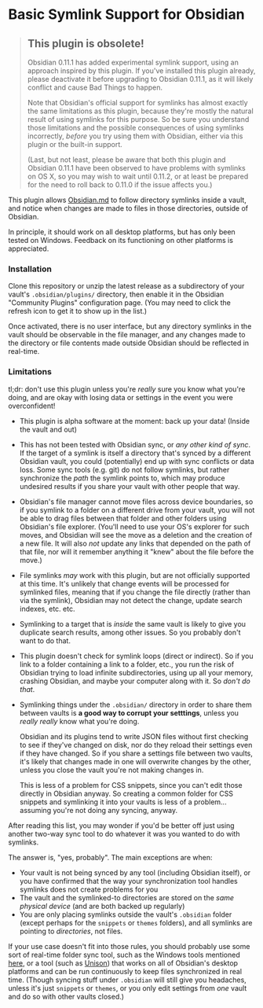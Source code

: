 # Basic Symlink Support for Obsidian

> ## This plugin is obsolete!
> 
> Obsidian 0.11.1 has added experimental symlink support, using an approach inspired by this plugin.  If you've installed this plugin already, please deactivate it before upgrading to Obsidian 0.11.1, as it will likely conflict and cause Bad Things to happen.
> 
> Note that Obsidian's official support for symlinks has almost exactly the same limitations as this plugin, because they're mostly the natural result of using symlinks for this purpose.  So be sure you understand those limitations and the possible consequences of using symlinks incorrectly, *before* you try using them with Obsidian, either via this plugin or the built-in support.
> 
> (Last, but not least, please be aware that both this plugin and Obsidian 0.11.1 have been observed to have problems with symlinks on OS X, so you may wish to wait until 0.11.2, or at least be prepared for the need to roll back to 0.11.0 if the issue affects you.)

This plugin allows [Obsidian.md](https://Obsidian.md/) to follow directory symlinks inside a vault, and notice when changes are made to files in those directories, outside of Obsidian.

In principle, it should work on all desktop platforms, but has only been tested on Windows.  Feedback on its functioning on other platforms is appreciated.

### Installation

Clone this repository or unzip the latest release as a subdirectory of your vault's `.obsidian/plugins/` directory, then enable it in the Obsidian "Community Plugins" configuration page.  (You may need to click the refresh icon to get it to show up in the list.)

Once activated, there is no user interface, but any directory symlinks in the vault should be observable in the file manager, and any changes made to the directory or file contents made outside Obsidian should be reflected in real-time.

### Limitations

tl;dr: don't use this plugin unless you're *really* sure you know what you're doing, and are okay with losing data or settings in the event you were overconfident!

* This plugin is alpha software at the moment: back up your data!  (Inside the vault and out)

* This has not been tested with Obsidian sync, or *any other kind of sync*.  If the target of a symlink is itself a directory that's synced by a different Obsidian vault, you could (potentially) end up with sync conflicts or data loss.  Some sync tools (e.g. git) do not follow symlinks, but rather synchronize the *path* the symlink points to, which may produce undesired results if you share your vault with other people that way.

* Obsidian's file manager cannot move files across device boundaries, so if you symlink to a folder on a different drive from your vault, you will not be able to drag files between that folder and other folders using Obsidian's file explorer.  (You'll need to use your OS's explorer for such moves, and Obsidian will see the move as a deletion and the creation of a new file.  It will also *not* update any links that depended on the path of that file, nor will it remember anything it "knew" about the file before the move.)

* File symlinks *may* work with this plugin, but are not officially supported at this time.  It's unlikely that change events will be processed for symlinked files, meaning that if you change the file directly (rather than via the symlink), Obsidian may not detect the change, update search indexes, etc. etc.

* Symlinking to a target that is *inside* the same vault is likely to give you duplicate search results, among other issues.  So you probably don't want to do that.

* This plugin doesn't check for symlink loops (direct or indirect).  So if you link to a folder containing a link to a folder, etc., you run the risk of Obsidian trying to load infinite subdirectories, using up all your memory, crashing Obsidian, and maybe your computer along with it.  So *don't do that*.

* Symlinking things under the `.obsidian/` directory in order to share them between vaults is **a good way to corrupt your setttings**, unless you *really really* know what you're doing.

  Obsidian and its plugins tend to write JSON files without first checking to see if they've changed on disk, nor do they reload their settings even if they have changed.  So if you share a settings file between two vaults, it's likely that changes made in one will overwrite changes by the other, unless you close the vault you're not making changes in.

  This is less of a problem for CSS snippets, since you can't edit those directly in Obsidian anyway.  So creating a common folder for CSS snippets and symlinking it into your vaults is less of a problem...  assuming you're not doing any syncing, anyway.

After reading this list, you may wonder if you'd be better off just using another two-way sync tool to do whatever it was you wanted to do with symlinks.

The answer is, "yes, probably".  The main exceptions are when:

* Your vault is not being synced by any tool (including Obsidian itself), or you have confirmed that the way your synchronization tool handles symlinks does not create problems for you
* The vault and the symlinked-to directories are stored on the *same physical device* (and are both backed up regularly)
* You are only placing symlinks outside the vault's `.obsidian` folder (except perhaps for the `snippets` or `themes` folders), and all symlinks are pointing to *directories*, not files.

If your use case doesn't fit into those rules, you should probably use some sort of real-time folder sync tool, such as the Windows tools mentioned [here](https://superuser.com/questions/65524/how-do-i-synchronise-two-folders-in-real-time-in-windows-7), or a tool (such as [Unison](https://www.cis.upenn.edu/~bcpierce/unison/)) that works on all of Obsidian's desktop platforms and can be run continuously to keep files synchronized in real time.  (Though syncing stuff under `.obsidian` will still give you headaches, unless it's just `snippets` or `themes`, or you only edit settings from *one* vault and do so with other vaults closed.)